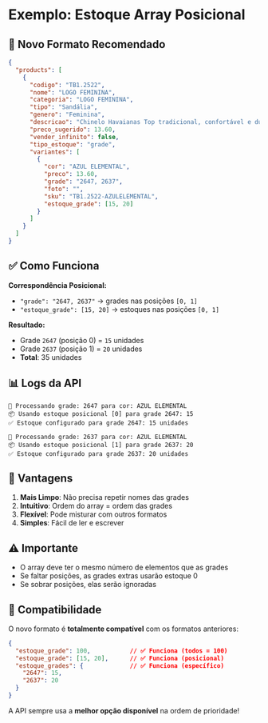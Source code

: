 # Exemplo: Estoque Array Posicional

## 🎯 Novo Formato Recomendado

```json
{
  "products": [
    {
      "codigo": "TB1.2522",
      "nome": "LOGO FEMININA",
      "categoria": "LOGO FEMININA",
      "tipo": "Sandália",
      "genero": "Feminina",
      "descricao": "Chinelo Havaianas Top tradicional, confortável e durável. Material borracha de alta qualidade.",
      "preco_sugerido": 13.60,
      "vender_infinito": false,
      "tipo_estoque": "grade",
      "variantes": [
        {
          "cor": "AZUL ELEMENTAL",
          "preco": 13.60,
          "grade": "2647, 2637",
          "foto": "",
          "sku": "TB1.2522-AZULELEMENTAL",
          "estoque_grade": [15, 20]
        }
      ]
    }
  ]
}
```

## ✅ Como Funciona

**Correspondência Posicional:**
- `"grade": "2647, 2637"` → grades nas posições `[0, 1]`
- `"estoque_grade": [15, 20]` → estoques nas posições `[0, 1]`

**Resultado:**
- Grade `2647` (posição 0) = `15` unidades  
- Grade `2637` (posição 1) = `20` unidades
- **Total**: 35 unidades

## 📊 Logs da API

```
🔄 Processando grade: 2647 para cor: AZUL ELEMENTAL
📦 Usando estoque posicional [0] para grade 2647: 15
✅ Estoque configurado para grade 2647: 15 unidades

🔄 Processando grade: 2637 para cor: AZUL ELEMENTAL  
📦 Usando estoque posicional [1] para grade 2637: 20
✅ Estoque configurado para grade 2637: 20 unidades
```

## 🚀 Vantagens

1. **Mais Limpo**: Não precisa repetir nomes das grades
2. **Intuitivo**: Ordem do array = ordem das grades
3. **Flexível**: Pode misturar com outros formatos
4. **Simples**: Fácil de ler e escrever

## ⚠️ Importante

- O array deve ter o mesmo número de elementos que as grades
- Se faltar posições, as grades extras usarão estoque 0
- Se sobrar posições, elas serão ignoradas

## 🔄 Compatibilidade

O novo formato é **totalmente compatível** com os formatos anteriores:

```json
{
  "estoque_grade": 100,           // ✅ Funciona (todos = 100)
  "estoque_grade": [15, 20],      // ✅ Funciona (posicional)
  "estoque_grades": {             // ✅ Funciona (específico)
    "2647": 15,
    "2637": 20
  }
}
```

A API sempre usa a **melhor opção disponível** na ordem de prioridade!
